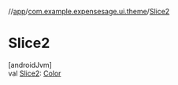 //[app](../../index.md)/[com.example.expensesage.ui.theme](index.md)/[Slice2](-slice2.md)

# Slice2

[androidJvm]\
val [Slice2](-slice2.md): [Color](https://developer.android.com/reference/kotlin/androidx/compose/ui/graphics/Color.html)
